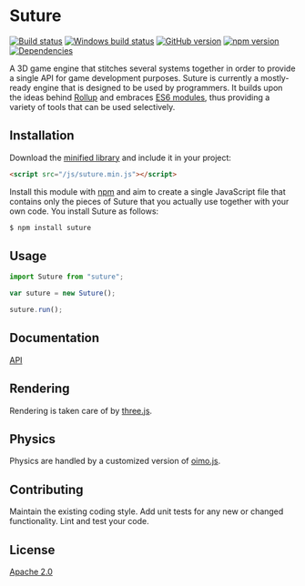 # Suture
[![Build status](https://travis-ci.org/vanruesc/suture.svg?branch=master)](https://travis-ci.org/vanruesc/suture) 
[![Windows build status](https://ci.appveyor.com/api/projects/status/0wbtqmte6hfyx17r?svg=true)](https://ci.appveyor.com/project/vanruesc/suture) 
[![GitHub version](https://badge.fury.io/gh/vanruesc%2Fsuture.svg)](http://badge.fury.io/gh/vanruesc%2Fsuture) 
[![npm version](https://badge.fury.io/js/suture.svg)](http://badge.fury.io/js/suture) 
[![Dependencies](https://david-dm.org/vanruesc/suture.svg?branch=master)](https://david-dm.org/vanruesc/suture)

A 3D game engine that stitches several systems together in order to provide a single API for game development purposes. 
Suture is currently a mostly-ready engine that is designed to be used by programmers. It builds upon the ideas behind 
[Rollup](http://rollupjs.org/) and embraces [ES6 modules](http://www.2ality.com/2014/09/es6-modules-final.html), 
thus providing a variety of tools that can be used selectively.


## Installation

Download the [minified library](http://vanruesc.github.io/suture/build/suture.min.js) and include it in your project:

```html
<script src="/js/suture.min.js"></script>
```

Install this module with [npm](https://www.npmjs.com) and aim to create a single JavaScript file that contains 
only the pieces of Suture that you actually use together with your own code. You install Suture as follows:

```sh
$ npm install suture
``` 


## Usage

```javascript
import Suture from "suture";

var suture = new Suture();

suture.run();
```


## Documentation
[API](http://vanruesc.github.io/suture/docs)


## Rendering
Rendering is taken care of by [three.js](http://threejs.org).


## Physics
Physics are handled by a customized version of [oimo.js](https://github.com/vanruesc/oimo).


## Contributing
Maintain the existing coding style. Add unit tests for any new or changed functionality. Lint and test your code.


## License
[Apache 2.0](https://github.com/vanruesc/suture/blob/master/LICENSE)
